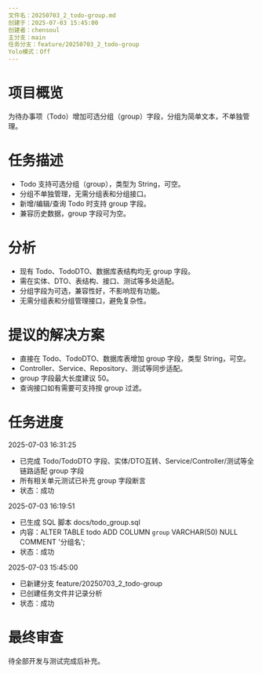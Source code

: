 ```yaml
---
文件名：20250703_2_todo-group.md
创建于：2025-07-03 15:45:00
创建者：chensoul
主分支：main
任务分支：feature/20250703_2_todo-group
Yolo模式：Off
---
```


# 项目概览

为待办事项（Todo）增加可选分组（group）字段，分组为简单文本，不单独管理。

# 任务描述

- Todo 支持可选分组（group），类型为 String，可空。
- 分组不单独管理，无需分组表和分组接口。
- 新增/编辑/查询 Todo 时支持 group 字段。
- 兼容历史数据，group 字段可为空。

# 分析

- 现有 Todo、TodoDTO、数据库表结构均无 group 字段。
- 需在实体、DTO、表结构、接口、测试等多处适配。
- 分组字段为可选，兼容性好，不影响现有功能。
- 无需分组表和分组管理接口，避免复杂性。

# 提议的解决方案

- 直接在 Todo、TodoDTO、数据库表增加 group 字段，类型 String，可空。
- Controller、Service、Repository、测试等同步适配。
- group 字段最大长度建议 50。
- 查询接口如有需要可支持按 group 过滤。

# 任务进度

2025-07-03 16:31:25
- 已完成 Todo/TodoDTO 字段、实体/DTO互转、Service/Controller/测试等全链路适配 group 字段
- 所有相关单元测试已补充 group 字段断言
- 状态：成功

2025-07-03 16:19:51
- 已生成 SQL 脚本 docs/todo_group.sql
- 内容：ALTER TABLE todo ADD COLUMN `group` VARCHAR(50) NULL COMMENT '分组名';
- 状态：成功

2025-07-03 15:45:00
- 已新建分支 feature/20250703_2_todo-group
- 已创建任务文件并记录分析
- 状态：成功

# 最终审查

待全部开发与测试完成后补充。
